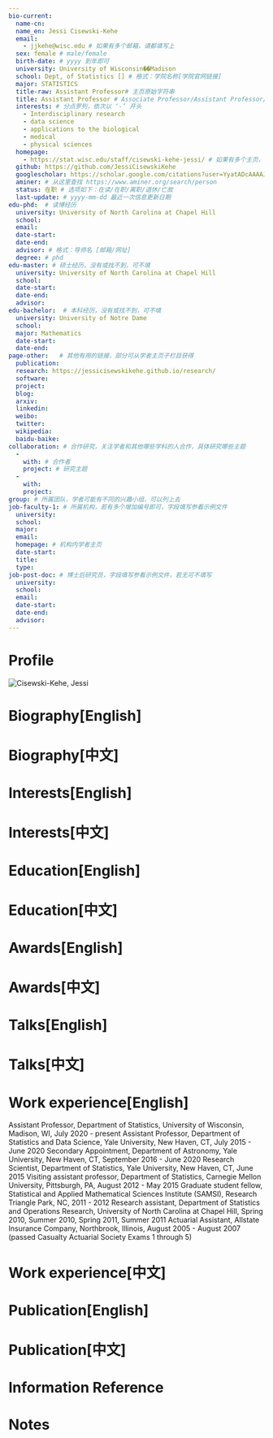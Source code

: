 ```yaml
---
bio-current:
  name-cn: 
  name_en: Jessi Cisewski-Kehe 
  email: 
    - jjkehe@wisc.edu # 如果有多个邮箱，请都填写上
  sex: female # male/female
  birth-date: # yyyy 到年即可
  university: University of Wisconsin��Madison 
  school: Dept, of Statistics [] # 格式：学院名称[学院官网链接]
  major: STATISTICS
  title-raw: Assistant Professor# 主页原始字符串
  title: Assistant Professor # Associate Professor/Assistant Professor/Professor
  interests: # 分点罗列，依次以 ‘-’ 开头
    - Interdisciplinary research
    - data science
    - applications to the biological
    - medical
    - physical sciences
  homepage: 
    - https://stat.wisc.edu/staff/cisewski-kehe-jessi/ # 如果有多个主页，请都填写上
  github: https://github.com/JessiCisewskiKehe
  googlescholar: https://scholar.google.com/citations?user=YyatADcAAAAJ&hl=en  
  aminer: # 从这里查找 https://www.aminer.org/search/person
  status: 在职 # 选项如下：在读/在职/离职/退休/亡故
  last-update: # yyyy-mm-dd 最近一次信息更新日期
edu-phd:  # 读博经历
  university: University of North Carolina at Chapel Hill
  school: 
  email: 
  date-start: 
  date-end: 
  advisor: # 格式：导师名 [邮箱/网址]
  degree: # phd
edu-master: # 硕士经历，没有或找不到，可不填
  university: University of North Carolina at Chapel Hill
  school: 
  date-start: 
  date-end: 
  advisor:
edu-bachelor:  # 本科经历，没有或找不到，可不填
  university: University of Notre Dame
  school: 
  major: Mathematics
  date-start: 
  date-end: 
page-other:   # 其他有用的链接，部分可从学者主页子栏目获得
  publication: 
  research: https://jessicisewskikehe.github.io/research/
  software: 
  project: 
  blog: 
  arxiv: 
  linkedin: 
  weibo:
  twitter:
  wikipedia:
  baidu-baike:
collaboration: # 合作研究，关注学者和其他哪些学科的人合作，具体研究哪些主题
  - 
    with: # 合作者
    project: # 研究主题
  - 
    with: 
    project: 
group: # 所属团队，学者可能有不同的兴趣小组，可以列上去
job-faculty-1: # 所属机构，若有多个增加编号即可，字段填写参看示例文件
  university: 
  school: 
  major: 
  email: 
  homepage: # 机构内学者主页
  date-start: 
  title: 
  type: 
job-post-doc: # 博士后研究员，字段填写参看示例文件，若无可不填写
  university: 
  school: 
  email: 
  date-start: 
  date-end: 
  advisor: 
---
```


# Profile

![Cisewski-Kehe, Jessi ](https://stat.wisc.edu/wp-content/uploads/sites/870/2020/06/cisewski-kehe_jessi-400x400.jpg)

# Biography[English]

# Biography[中文]

# Interests[English]

# Interests[中文]

# Education[English]

# Education[中文]

# Awards[English]

# Awards[中文]

# Talks[English]

# Talks[中文]

# Work experience[English]
Assistant Professor, Department of Statistics, University of Wisconsin, Madison, WI, July 2020 - present
Assistant Professor, Department of Statistics and Data Science, Yale University, New Haven, CT, July 2015 - June 2020
Secondary Appointment, Department of Astronomy, Yale University, New Haven, CT, September 2016 - June 2020
Research Scientist, Department of Statistics, Yale University, New Haven, CT, June 2015
Visiting assistant professor, Department of Statistics, Carnegie Mellon University, Pittsburgh, PA, August 2012 - May 2015
Graduate student fellow, Statistical and Applied Mathematical Sciences Institute (SAMSI), Research Triangle Park, NC, 2011 - 2012
Research assistant, Department of Statistics and Operations Research, University of North Carolina at Chapel Hill, Spring 2010, Summer 2010, Spring 2011, Summer 2011
Actuarial Assistant, Allstate Insurance Company, Northbrook, Illinois, August 2005 - August 2007 (passed Casualty Actuarial Society Exams 1 through 5)
# Work experience[中文]

# Publication[English]

# Publication[中文]

# Information Reference

# Notes